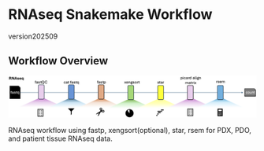 # RNAseq Snakemake Workflow

version202509

## Workflow Overview
![worflow diagram](images/RNAseq_workflow-diagram.png)

RNAseq workflow using fastp, xengsort(optional), star, rsem for PDX, PDO, and patient tissue RNAseq data.

